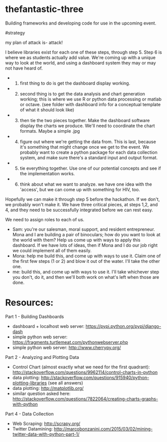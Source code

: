 # thefantastic-three
Building frameworks and developing code for use in the upcoming event.

#strategy

my plan of attack is- attack!

I believe libraries exist for each one of these steps, through step 5. Step 6 is where we as students actually add value.  We're coming up with a unique way to look at the world, and using a dashboard system they may or may not have heard of.
- 1. first thing to do is get the dashboard display working.  
- 2. second thing is to get the data analysis and chart generation working; this is where we use R or python data processing or matlab or octave.  (see folder with dashboard info for a conceptual template of what it should look like)
- 3. then tie the two pieces together.  Make the dashboard software display the charts we produce.  We'll need to coordinate the chart formats.  Maybe a simple .jpg
- 4. figure out where we're getting the data from.  This is last, because it's something that might change once we get to the event.  We probably want to create a python package for each data collection system, and make sure there's a standard input and output format.
- 5. tie everything together.  Use one of our potential concepts and see if the implementation works.
- 6. think about what we want to analyze.  we have one idea with the 'access', but we can come up with something for HIV, too.

Hopefully we can make it through step 5 before the hackathon.  If we don't, we probably won't make it.  We have three critical pieces, at steps 1,2, and 4, and they need to be successfully integrated before we can rest easy.

We need to assign roles to each of us. 
- Sam: you're our salesman, moral support, and resident entrepreneur.  Mona and I are building a pair of binoculars; how do you want to look at the world with them?  Help us come up with ways to apply this dashboard.  If we have lots of ideas, then if Mona and I do our job right we could implement all of them easily.
- Mona: help me build this, and come up with ways to use it.  Claim one of the first few steps (1 or 2) and blow it out of the water.  I'll take the other one.
- me: build this, and come up with ways to use it.  I'll take whichever step you don't, do it, and then we'll both work on what's left when those are done.  

# Resources: 

Part 1 - Building Dashboards
- dashboard + localhost web server: https://pypi.python.org/pypi/django-dash
- simple python web server: https://fragments.turtlemeat.com/pythonwebserver.php
- simple python web server: http://www.cherrypy.org/

Part 2 - Analyzing and Plotting Data
- Control Chart (almost exactly what we need for the first quadrant): http://stackoverflow.com/questions/9962114/control-charts-in-python
- data plotting: http://stackoverflow.com/questions/915940/python-plotting-libraries (see all answers)
- data plotting: http://matplotlib.org/
- similar question asked here: http://stackoverflow.com/questions/7822064/creating-charts-graphs-with-python

Part 4 - Data Collection
 - Web Scraping: http://scrapy.org/
 - Twitter Datamining: http://marcobonzanini.com/2015/03/02/mining-twitter-data-with-python-part-1/
